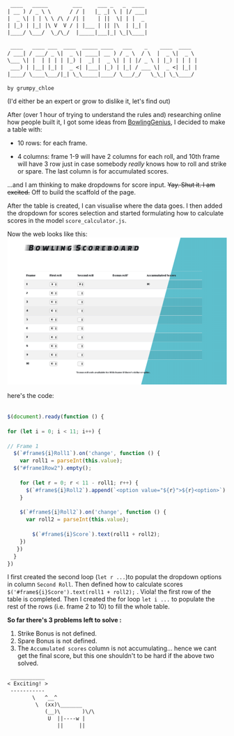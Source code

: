 ```
 ____   _____        ___     ___ _   _  ____ 
| __ ) / _ \ \      / / |   |_ _| \ | |/ ___|
|  _ \| | | \ \ /\ / /| |    | ||  \| | |  _ 
| |_) | |_| |\ V  V / | |___ | || |\  | |_| |
|____/ \___/  \_/\_/  |_____|___|_| \_|\____|
                                             
 ____   ____ ___  ____  _____ ____   ___    _    ____  ____  
/ ___| / ___/ _ \|  _ \| ____| __ ) / _ \  / \  |  _ \|  _ \ 
\___ \| |  | | | | |_) |  _| |  _ \| | | |/ _ \ | |_) | | | |
 ___) | |__| |_| |  _ <| |___| |_) | |_| / ___ \|  _ <| |_| |
|____/ \____\___/|_| \_\_____|____/ \___/_/   \_\_| \_\____/      

by grumpy_chloe
```

(I'd either be an expert or grow to dislike it, let's find out)

After (over 1 hour of trying to understand the rules and) researching online how people built it, I got some ideas from [BowlingGenius](https://www.bowlinggenius.com/), I decided to make a table with:
    
- 10 rows: for each frame. 

- 4 columns: frame 1-9 will have 2 columns for each roll, and 10th frame will have 3 row just in case somebody *really* knows how to roll and strike or spare. The last column is for accumulated scores.
 
...and I am thinking to make dropdowns for score input. ~~Yay. Shut it. I am excited.~~ Off to build the scaffold of the page. 

After the table is created, I can visualise where the data goes. I then added the dropdown for scores selection and started formulating how to calculate scores in the model `score_calculator.js`.

Now the web looks like this:
![alt text](image/before_strike_bonus.png)

here's the code:

```javascript

$(document).ready(function () {

for (let i = 0; i < 11; i++) {

// Frame 1 
  $(`#frame${i}Roll1`).on('change', function () {
    var roll1 = parseInt(this.value);
  $("#frame1Row2").empty();

    for (let r = 0; r < 11 - roll1; r++) {
      $(`#frame${i}Roll2`).append(`<option value="${r}">${r}<option>`)
    }

    $(`#frame${i}Roll2`).on('change', function () {
      var roll2 = parseInt(this.value);

        $(`#frame${i}Score`).text(roll1 + roll2);
    })
   })
  }
})
```
I first created the second loop (`let r ...`)to populat the dropdown options in column `Second Roll`. Then defined how to calculate scores ` $('#frame${i}Score').text(roll1 + roll2);` . Viola! the first row of the table is completed. Then I created the for loop `let i ...` to populate the rest of the rows (i.e. frame 2 to 10) to fill the whole table. 

**So far there's 3 problems left to solve :**
1. Strike Bonus is not defined.
2. Spare Bonus is not defined.
3. The `Accumulated scores` column is not accumulating... hence we cant get the final score, but this one shouldn't to be hard if the above two solved.

```
 ___________ 
< Exciting! >
 ----------- 
        \   ^__^
         \  (xx)\_______
            (__)\       )\/\
             U  ||----w |
                ||     ||
```



